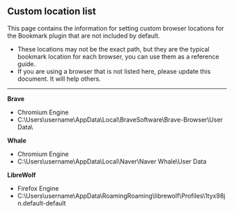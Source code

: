 ## Custom location list

This page contains the information for setting custom browser locations for the Bookmark plugin that are not included by default. 
- These locations may not be the exact path, but they are the typical bookmark location for each browser, you can use them as a reference guide.
- If you are using a browser that is not listed here, please update this document. It will help others.

----

**Brave**
- Chromium Engine
- C:\Users\username\AppData\Local\BraveSoftware\Brave-Browser\User Data\

**Whale**
- Chromium Engine
- C:\Users\username\AppData\Local\Naver\Naver Whale\User Data

**LibreWolf**
- Firefox Engine
- C:\Users\username\AppData\RoamingRoaming\librewolf\Profiles\1tyx98jn.default-default
 
